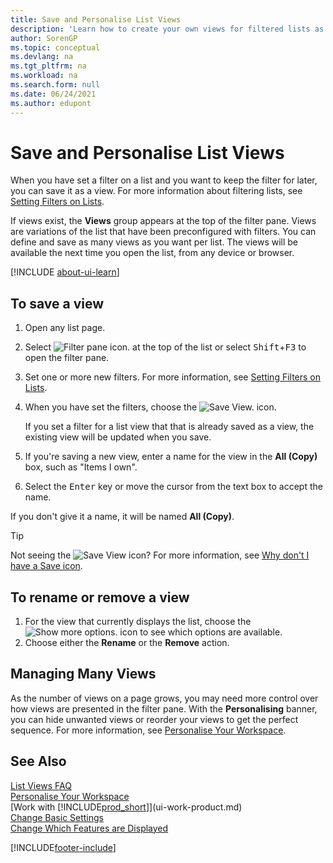 ```yaml
---
title: Save and Personalise List Views
description: 'Learn how to create your own views for filtered lists as well as how to save, rename and manage those Views.'
author: SorenGP
ms.topic: conceptual
ms.devlang: na
ms.tgt_pltfrm: na
ms.workload: na
ms.search.form: null
ms.date: 06/24/2021
ms.author: edupont
---
```

# <a name="save-and-personalize-list-views" />Save and Personalise List Views

When you have set a filter on a list and you want to keep the filter for later, you can save it as a view. For more information about filtering lists, see [Setting Filters on Lists](ui-enter-criteria-filters.md#setting-filters-on-lists).

If views exist, the **Views** group appears at the top of the filter pane. Views are variations of the list that have been preconfigured with filters. You can define and save as many views as you want per list. The views will be available the next time you open the list, from any device or browser.

[!INCLUDE [about-ui-learn](includes/about-ui-learn.md)]

## <a name="to-save-a-view" />To save a view

1. Open any list page.
2. Select ![Filter pane icon.](media/open-filter-pane-icon.png "Filter pane icon") at the top of the list or select <kbd>Shift</kbd>+<kbd>F3</kbd> to open the filter pane.
3. Set one or more new filters. For more information, see [Setting Filters on Lists](ui-enter-criteria-filters.md#setting-filters-on-lists).
4. When you have set the filters, choose the ![Save View.](media/save_view_icon.png "Save View") icon.

    If you set a filter for a list view that that is already saved as a view, the existing view will be updated when you save.
5. If you're saving a new view, enter a name for the view in the **All (Copy)** box, such as "Items I own".
6. Select the <kbd>Enter</kbd> key or move the cursor from the text box to accept the name.

If you don't give it a name, it will be named **All (Copy)**.

> [!TIP]
> Not seeing the ![Save View](media/save_view_icon.png "Save View") icon? For more information, see [Why don't I have a Save icon](/dynamics365/business-central/ui-views-faq#save).

## <a name="to-rename-or-remove-a-view" />To rename or remove a view

1. For the view that currently displays the list, choose the ![Show more options.](media/show-more-options-icon.png "Show more options") icon to see which options are available.
2. Choose either the **Rename** or the **Remove** action.

## <a name="managing-many-views" />Managing Many Views

As the number of views on a page grows, you may need more control over how views are presented in the filter pane. With the **Personalising** banner, you can hide unwanted views or reorder your views to get the perfect sequence. For more information, see [Personalise Your Workspace](ui-personalization-user.md).

## <a name="see-also" />See Also

[List Views FAQ](ui-views-faq.yml)  
[Personalise Your Workspace](ui-personalization-user.md)    
[Work with [!INCLUDE[prod_short](includes/prod_short.md)]](ui-work-product.md)    
[Change Basic Settings](ui-change-basic-settings.md)  
[Change Which Features are Displayed](ui-experiences.md)  


[!INCLUDE[footer-include](includes/footer-banner.md)]
